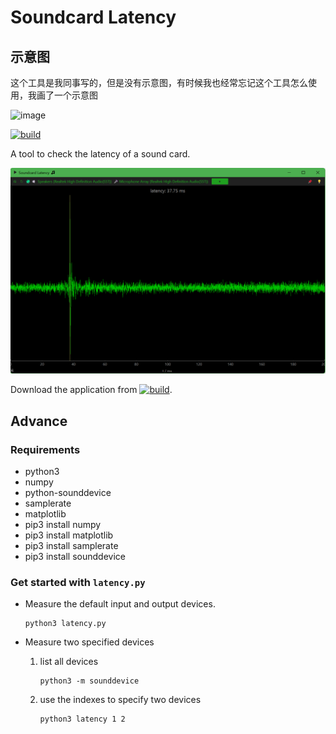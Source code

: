 Soundcard Latency
=================
## 示意图
这个工具是我同事写的，但是没有示意图，有时候我也经常忘记这个工具怎么使用，我画了一个示意图

![image](https://github.com/weiqifa0/soundcard-latency/assets/11375905/30ee4717-67ad-4da5-aa41-3ac30c401e1d)



[![build](https://github.com/xiongyihui/soundcard-latency/actions/workflows/build.yml/badge.svg)](https://github.com/xiongyihui/soundcard-latency/actions/workflows/build.yml)

A tool to check the latency of a sound card.

![](screenshot.png)

Download the application from [![build](https://github.com/xiongyihui/soundcard-latency/actions/workflows/build.yml/badge.svg)](https://github.com/xiongyihui/soundcard-latency/actions/workflows/build.yml).

## Advance
### Requirements
+ python3
+ numpy
+ python-sounddevice
+ samplerate
+ matplotlib
+ pip3 install numpy
+ pip3 install matplotlib
+ pip3 install samplerate
+ pip3 install sounddevice

### Get started with `latency.py`
+   Measure the default input and output devices.

    ```
    python3 latency.py
    ```

+   Measure two specified devices

    1.  list all devices

        ```
        python3 -m sounddevice
        ```

    2.  use the indexes to specify two devices

        ```
        python3 latency 1 2
        ```

